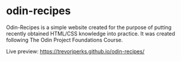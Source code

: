 # odin-recipes

Odin-Recipes is a simple website created for the 
purpose of putting recently obtained HTML/CSS knowledge into 
practice. It 
was created following The Odin Project Foundations Course.  

Live preview: https://trevorjperks.github.io/odin-recipes/